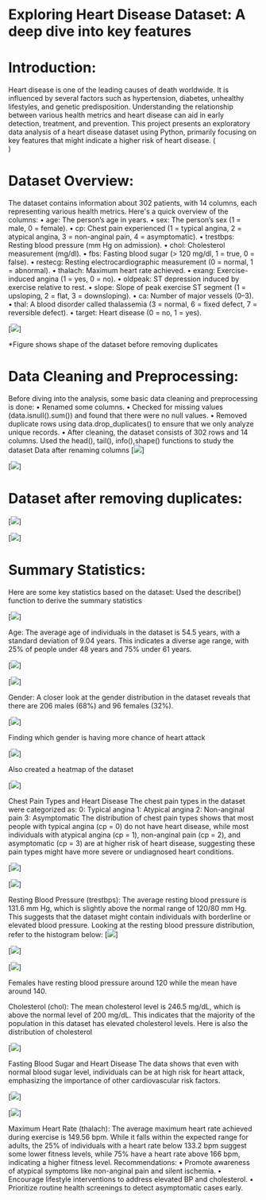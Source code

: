 # Exploring Heart Disease Dataset: A deep dive into key features

# Introduction: 
Heart disease is one of the leading causes of death worldwide. It is influenced by several factors such as hypertension, diabetes, unhealthy lifestyles, and genetic predisposition. Understanding the relationship between various health metrics and heart disease can aid in early detection, treatment, and prevention. This project presents an exploratory data analysis of a heart disease dataset using Python, primarily focusing on key features that might indicate a higher risk of heart disease.
(<br>)
# Dataset Overview: 
The dataset contains information about 302 patients, with 14 columns, each representing various health metrics. Here's a quick overview of the columns:
•	age: The person’s age in years.
•	sex: The person’s sex (1 = male, 0 = female).
•	cp: Chest pain experienced (1 = typical angina, 2 = atypical angina, 3 = non-anginal pain, 4 = asymptomatic).
•	trestbps: Resting blood pressure (mm Hg on admission).
•	chol: Cholesterol measurement (mg/dl).
•	fbs: Fasting blood sugar (> 120 mg/dl, 1 = true, 0 = false).
•	restecg: Resting electrocardiographic measurement (0 = normal, 1 = abnormal).
•	thalach: Maximum heart rate achieved.
•	exang: Exercise-induced angina (1 = yes, 0 = no).
•	oldpeak: ST depression induced by exercise relative to rest.
•	slope: Slope of peak exercise ST segment (1 = upsloping, 2 = flat, 3 = downsloping).
•	ca: Number of major vessels (0–3).
•	thal: A blood disorder called thalassemia (3 = normal, 6 = fixed defect, 7 = reversible defect).
•	target: Heart disease (0 = no, 1 = yes).

[<img src="images/Picture1.jpg?raw=true"/>]

*Figure shows shape of the dataset before removing duplicates

# Data Cleaning and Preprocessing:
Before diving into the analysis, some basic data cleaning and preprocessing is done:
•	Renamed some columns.
•	Checked for missing values (data.isnull().sum()) and found that there were no null values.
•	Removed duplicate rows using data.drop_duplicates() to ensure that we only analyze unique records.
•	After cleaning, the dataset consists of 302 rows and 14 columns.
Used the head(), tail(), info(),shape() functions to study the dataset
Data after renaming columns
[<img src="images/Picture2.jpg?raw=true"/>]

[<img src="images/Picture3.jpg?raw=true"/>]

# Dataset after removing duplicates:
[<img src="images/Picture4.jpg?raw=true"/>]

[<img src="images/Picture5.jpg?raw=true"/>]

# Summary Statistics:
Here are some key statistics based on the dataset:
Used the describe() function to derive the summary statistics

[<img src="images/Picture6.jpg?raw=true"/>]

Age: The average age of individuals in the dataset is 54.5 years, with a standard deviation of 9.04 years. This indicates a diverse age range, with 25% of people under 48 years and 75% under 61 years.

[<img src="images/Picture7.jpg?raw=true"/>]

[<img src="images/Picture8.jpg?raw=true"/>]

Gender: A closer look at the gender distribution in the dataset reveals that there are 206 males (68%) and 96 females (32%). 

[<img src="images/Picture9.jpg?raw=true"/>]


Finding which gender is having more chance of heart attack

[<img src="images/Picture10.jpg?raw=true"/>]


Also created a heatmap of the dataset

[<img src="images/Picture11.jpg?raw=true"/>]


Chest Pain Types and Heart Disease
The chest pain types in the dataset were categorized as:
0: Typical angina
1: Atypical angina
2: Non-anginal pain
3: Asymptomatic
The distribution of chest pain types shows that most people with typical angina (cp = 0) do not have heart disease, while most individuals with atypical angina (cp = 1), non-anginal pain (cp = 2), and asymptomatic (cp = 3) are at higher risk of heart disease, suggesting these pain types might have more severe or undiagnosed heart conditions.

[<img src="images/Picture12.jpg?raw=true"/>]

[<img src="images/Picture13.jpg?raw=true"/>]

Resting Blood Pressure (trestbps): The average resting blood pressure is 131.6 mm Hg, which is slightly above the normal range of 120/80 mm Hg. This suggests that the dataset might contain individuals with borderline or elevated blood pressure.
Looking at the resting blood pressure distribution, refer to the histogram below:
[<img src="images/Picture14.jpg?raw=true"/>]

[<img src="images/Picture15.jpg?raw=true"/>]

[<img src="images/Picture16.jpg?raw=true"/>]


Females have resting blood pressure around 120 while the mean have around 140.

Cholesterol (chol): The mean cholesterol level is 246.5 mg/dL, which is above the normal level of 200 mg/dL. This indicates that the majority of the population in this dataset has elevated cholesterol levels. Here is also the distribution of cholesterol 

[<img src="images/Picture17.jpg?raw=true"/>]


Fasting Blood Sugar and Heart Disease
The data shows that even with normal blood sugar level, individuals can be at high risk for heart attack, emphasizing the importance of other cardiovascular risk factors. 

[<img src="images/Picture18.jpg?raw=true"/>]

[<img src="images/Picture19.jpg?raw=true"/>]

Maximum Heart Rate (thalach): The average maximum heart rate achieved during exercise is 149.56 bpm. While it falls within the expected range for adults, the 25% of individuals with a heart rate below 133.2 bpm suggest some lower fitness levels, while 75% have a heart rate above 166 bpm, indicating a higher fitness level.
Recommendations:
•	Promote awareness of atypical symptoms like non-anginal pain and silent ischemia.
•	Encourage lifestyle interventions to address elevated BP and cholesterol.
•	Prioritize routine health screenings to detect asymptomatic cases early.

